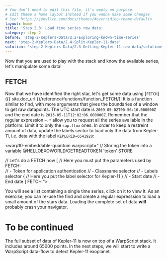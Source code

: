 ```yaml
---
# You don't need to edit this file, it's empty on purpose.
# Edit theme's home layout instead if you wanna make some changes
# See: https://jekyllrb.com/docs/themes/#overriding-theme-defaults
layout: home
title: 'Step 2.3: Load time series raw data'
category: step-2
before: 'step-2-Keplers-Data/2.2-Exploring-known-time-series'
next: 'step-2-Keplers-Data/2.4-Split-Kepler-11-data'
solution: 'step-2-Keplers-Data/2.3-Getting-Kepler-11-raw-data/solutions'
---
```


Now that you are used to play with the stack and know the available series, let's manipulate some data!

## FETCH 

Now that we have identified the right star, let's get some data using [`FETCH`]({{ site.doc_url }}/reference/functions/function_FETCH/)! It is a function similar to find, with more arguments that gives the boundaries of a window to get raw datapoints. The UTC start date is `2009-05-02T00:56:10.000000Z` and the end date is `2013-05-11T12:02:06.000000Z`. Remember that the regular expression `~.*` allow you to request all the series available in the platform. Limit it to only the `sap.flux` ones. In order to keep a restreint amount of data, update the labels sector to load only the data from Kepler-11, i.e. data with the label `KEPLERID=6541920`:

<warp10-embeddable-quantum warpscript="
// Storing the token into a variable
@HELLOEXOWORLD/GETREADTOKEN 'token' STORE 

// Let's do a FETCH now
[
    // Here you must put the parameters used by FETCH:  
    // - Token for application authentication
    // - Classname selector
    // - Labels selector
    { 
        // Here you put the label selector for Kepler-11
    } 
    // - Start date
    // - End date
]
FETCH
">
</warp10-embeddable-quantum>

You will see a list containing a single time series, click on it to view it. As an exercise, you can re-use the find and create a regular expresssion to load a small amount of the stars data. Loading the complete set of data **will** probably crash your navigator.

# To be continued

The full subset of data of Kepler-11 is now on top of a WarpScript stack. It includes around 65000 points. In the next steps, we will start to write a WarpScript data-flow to detect Kepler-11 exoplanet.